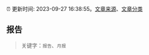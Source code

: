 :alarm_clock: 更新时间: 2023-09-27 16:38:55。[文章来源](/README.md)、[文章分类](/TAGS.md)

## 报告


> 关键字：`报告`、`月报`



